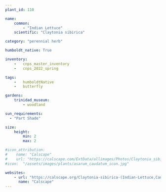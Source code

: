 ```yaml
---
plant_id: 110 

name: 
    common: 
        - "Indian Lettuce"  
    scientific: "Claytonia sibirica"  

category: "perennial herb"

humboldt_native: True

inventory: 
    -   cnps_master_inventory
    -   cnps_2022_spring

tags:  
    -   humboldtNative
    -   butterfly

gardens:
    trinidad_museum:
        - woodland

sun_requirements:
  - "Part Shade"

size:
    height: 
        min: 2
        max: 2

#icon_attribution: 
#    name: "Calscape"
#    url: "https://calscape.com/ExtData/allimages/Photos/Claytonia_sibirica_image56.jpg" 
#icon:  "/assets/images/plants/asarum_caudatum_icon.jpg"

websites:
    - url: "https://calscape.org/Claytonia-sibirica-(Indian-Lettuce,Candy-Flower)"
      name: "Calscape"
---
```

